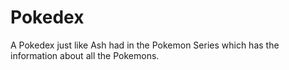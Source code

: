 # Pokedex
A Pokedex just like Ash had in the Pokemon Series which has the information about all the Pokemons.

